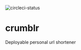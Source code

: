 ![circleci-status](https://img.shields.io/circleci/project/esya/crumblr/master.svg)

# crumblr
Deployable personal url shortener

